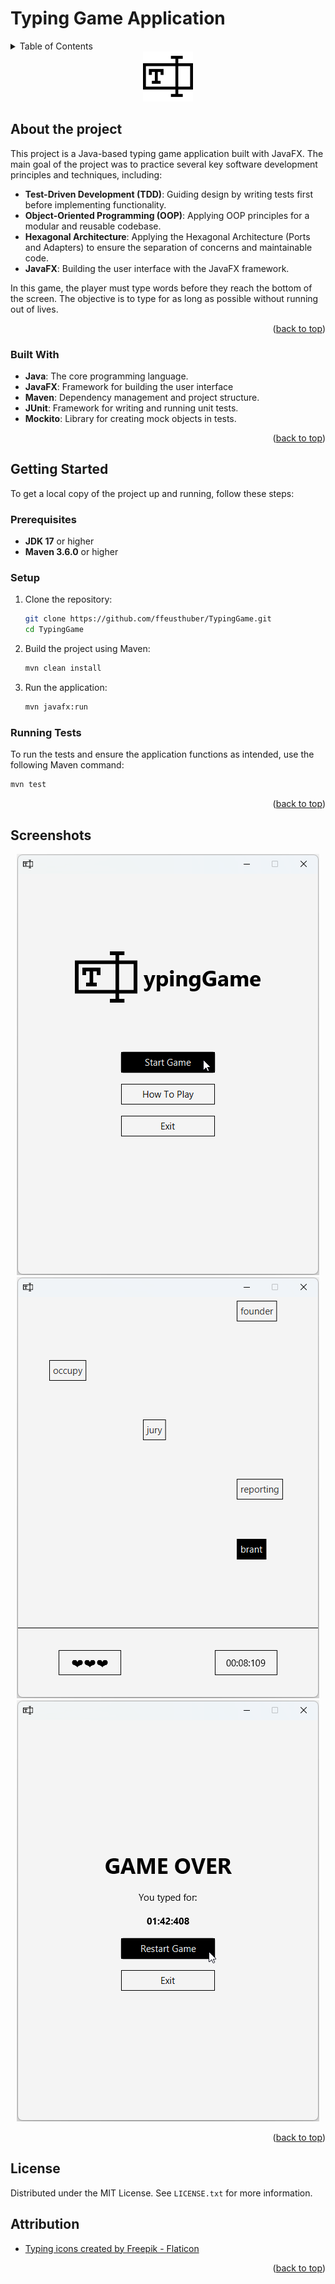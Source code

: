 <a id="readme-top"></a>

# Typing Game Application

<details>
  <summary>Table of Contents</summary>
  <ol>
    <li>
      <a href="#about-the-project">About The Project</a>
      <ul>
        <li><a href="#built-with">Built With</a></li>
      </ul>
    </li>
    <li>
      <a href="#getting-started">Getting Started</a>
      <ul>
        <li><a href="#prerequisites">Prerequisites</a></li>
        <li><a href="#setup">Setup</a></li>
        <li><a href="#running-tests">Running Tests</a></li>
      </ul>
    </li>
   <li><a href="#screenshots">Screenshots</a></li>
   <li><a href="#license">License</a></li>
  </ol>
</details>

<div align="center">
   <a href="https://github.com/ffeusthuber/TypingGame">
    <img src="src/main/resources/images/logo.png" alt="Logo" width="80" height="80">
  </a>
</div>

## About the project

This project is a Java-based typing game application built with JavaFX. The main goal of the project was to practice several key software development principles and techniques, including:

- **Test-Driven Development (TDD)**: Guiding design by writing tests first before implementing functionality.
- **Object-Oriented Programming (OOP)**: Applying OOP principles for a modular and reusable codebase.
- **Hexagonal Architecture**: Applying the Hexagonal Architecture (Ports and Adapters) to ensure the separation of concerns and maintainable code.
- **JavaFX**: Building the user interface with the JavaFX framework.

In this game, the player must type words before they reach the bottom of the screen. The objective is to type for as long as possible without running out of lives.

<p align="right">(<a href="#readme-top">back to top</a>)</p>

### Built With
- **Java**: The core programming language.
- **JavaFX**: Framework for building the user interface
- **Maven**:  Dependency management and project structure.
- **JUnit**: Framework for writing and running unit tests.
- **Mockito**: Library for creating mock objects in tests.

<p align="right">(<a href="#readme-top">back to top</a>)</p>

## Getting Started

To get a local copy of the project up and running, follow these steps:

### Prerequisites

- **JDK 17** or higher
- **Maven 3.6.0** or higher

### Setup

1. Clone the repository:
    ```sh
    git clone https://github.com/ffeusthuber/TypingGame.git
    cd TypingGame
    ```

2. Build the project using Maven:
    ```sh
    mvn clean install
    ```

3. Run the application:
    ```sh
    mvn javafx:run
    ```

### Running Tests

To run the tests and ensure the application functions as intended, use the following Maven command:
```sh
mvn test
```

<p align="right">(<a href="#readme-top">back to top</a>)</p>

## Screenshots
<div align="center">
   <a href="https://github.com/ffeusthuber/TypingGame">
    <img src="src/main/resources/images/mainmenu_screenshot.png" alt="Main Menu">
  </a>
<br/>
   <a href="https://github.com/ffeusthuber/TypingGame">
    <img src="src/main/resources/images/gameplay_screenshot.png" alt="Gameplay">
  </a>
<br/>
   <a href="https://github.com/ffeusthuber/TypingGame">
    <img src="src/main/resources/images/gameover_screenshot.png" alt="GameOver">
  </a>
</div>

<p align="right">(<a href="#readme-top">back to top</a>)</p>

## License

Distributed under the MIT License. See `LICENSE.txt` for more information.

## Attribution
<ul>
<li><a href="https://www.flaticon.com/free-icons/typing" title="typing icons">Typing icons created by Freepik - Flaticon</a></li>
</ul>

<p align="right">(<a href="#readme-top">back to top</a>)</p>

